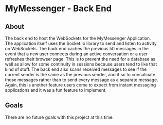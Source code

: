 # MyMessenger - Back End

## About

The back end to host the WebSockets for the MyMessenger Application. The application itself uses the Socket.io library to send and listen to activity on WebSockets. The back end caches the previous 50 messages in the event that a new user connects during an active conversation or a user refreshes their browser page. This is to prevent the need for a database as well as allow for some continuity in sessions because users tend to like that kind of stuff. The back end also scans received messages to see if the current sender is the same as the previous sender, and if so to concatinate those messages rather than to send every message as a separate message. Again, this is another feature users come to expect from instant messaging applications and it was a fun feature to implement.

## Goals

There are no future goals with this project at this time. 
